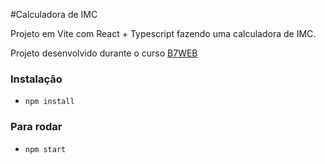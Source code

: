 #Calculadora de IMC

Projeto em Vite com React + Typescript fazendo uma calculadora de IMC.

Projeto desenvolvido durante o curso [B7WEB](https://b7web.com.br)

### Instalação
- `npm install`


### Para rodar
- `npm start`